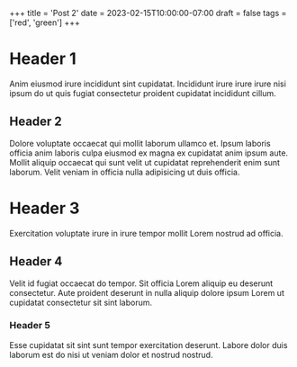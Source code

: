 +++
title = 'Post 2'
date = 2023-02-15T10:00:00-07:00
draft = false
tags = ['red', 'green']
+++

# Header 1

Anim eiusmod irure incididunt sint cupidatat. Incididunt irure irure irure nisi ipsum do ut quis fugiat consectetur proident cupidatat incididunt cillum.

## Header 2

Dolore voluptate occaecat qui mollit laborum ullamco et. Ipsum laboris officia anim laboris culpa eiusmod ex magna ex cupidatat anim ipsum aute. Mollit aliquip occaecat qui sunt velit ut cupidatat reprehenderit enim sunt laborum. Velit veniam in officia nulla adipisicing ut duis officia.

# Header 3

Exercitation voluptate irure in irure tempor mollit Lorem nostrud ad officia.

## Header 4

Velit id fugiat occaecat do tempor. Sit officia Lorem aliquip eu deserunt consectetur. Aute proident deserunt in nulla aliquip dolore ipsum Lorem ut cupidatat consectetur sit sint laborum.

### Header 5

Esse cupidatat sit sint sunt tempor exercitation deserunt. Labore dolor duis laborum est do nisi ut veniam dolor et nostrud nostrud.

